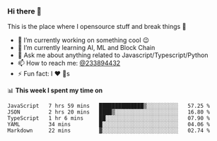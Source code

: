 ### Hi there 👋

<!--
**a233894432/a233894432** is a ✨ _special_ ✨ repository because its `README.md` (this file) appears on your GitHub profile.

Here are some ideas to get you started:

- 🔭 I’m currently working on ...
- 🌱 I’m currently learning ...
- 👯 I’m looking to collaborate on ...
- 🤔 I’m looking for help with ...
- 💬 Ask me about ...
- 📫 How to reach me: ...
- 😄 Pronouns: ...
- ⚡ Fun fact: ...
-->
 
 
This is the place where I opensource stuff and break things :rofl:

- 🔭 I’m currently working on something cool :wink:
- 🌱 I’m currently learning AI, ML and Block Chain
- 💬 Ask me about anything related to Javascript/Typescript/Python
- 📫 How to reach me: [@233894432](https://twitter.com/233894432)
- ⚡ Fun fact: I :heart: :dog:s

📊 **This week I spent my time on**
<!--START_SECTION:waka-->
```text
JavaScript   7 hrs 59 mins   ██████████████▒░░░░░░░░░░   57.25 % 
JSON         2 hrs 20 mins   ████▒░░░░░░░░░░░░░░░░░░░░   16.80 % 
TypeScript   1 hr 6 mins     ██░░░░░░░░░░░░░░░░░░░░░░░   07.90 % 
YAML         34 mins         █░░░░░░░░░░░░░░░░░░░░░░░░   04.06 % 
Markdown     22 mins         ▓░░░░░░░░░░░░░░░░░░░░░░░░   02.74 % 
```
<!--END_SECTION:waka-->
